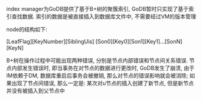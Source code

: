 index manager为GoDB提供了基于B+树的聚簇索引, GoDB暂时只实现了基于索引查找数据. 索引的数据是被直接插入到数据库文件中, 不需要经过VM的版本管理

node的结构如下:

[LeafFlag][KeyNumber][SiblingUis]
[Son0][Key0][Son1][Key1]...[SonN][KeyN]

B+树在操作过程中可能出现两种错误, 分别是节点内部错误和节点间关系错误. 节点内部发生错误时, 即当事务在对节点的数据进行更改时, GoDB发生了崩溃, 由于IM依赖于DM, 数据库重启后事务会被撤销, 那么对节点的错误影响就会被消除; 如果出现了节点间错误, 那么一定是: 某次对u节点的插入创建了新节点, 但是新节点并没有被插入到父节点中